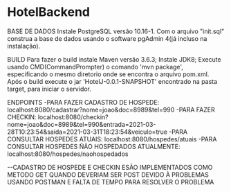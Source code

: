 # HotelBackend

BASE DE DADOS
Instale PostgreSQL versão 10.16-1.
Com o arquivo "init.sql" construa a base de dados usando o software pgAdmin 4(já incluso na instalação).

BUILD
Para fazer o build instale Maven versão 3.6.3;
Instale JDK8;
Execute usando CMD(CommandPrompter) o comando 'mvn package', especificando o mesmo diretorio onde se encontra o arquivo pom.xml.
Após o build execute o jar 'HotelJ-0.0.1-SNAPSHOT' encontrado na pasta target, para iniciar o servidor.

ENDPOINTS 
-PARA FAZER CADASTRO DE HOSPEDE:                    localhost:8080/cadastrar?nome=joao&doc=8989&tel=990
-PARA FAZER CHECKIN:                                localhost:8080/checkin?nome=joao&doc=8989&tel=990&entrada=2021-03-28T10:23:54&saida=2021-03-31T18:23:54&veiculo=true
-PARA CONSULTAR HOSPEDES ATUAIS:                    localhost:8080/hospedes/atuais
-PARA CONSULTAR HOSPEDES ÑÃO HOSPEDADOS ATUALMENTE: localhost:8080/hospedes/naohospedados



--CADASTRO DE HOSPEDE E CHECKIN ESÃO IMPLEMENTADOS COMO METODO GET QUANDO DEVERIAM SER POST DEVIDO À PROBLEMAS USANDO POSTMAN E FALTA DE TEMPO PARA RESOLVER O PROBLEMA
